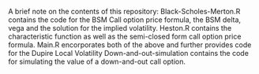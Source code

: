 A brief note on the contents of this repository: 
Black-Scholes-Merton.R contains the code for the BSM Call option price formula, the BSM delta, vega and the solution for the implied volatility. 
Heston.R contains the characteristic function as well as the semi-closed form call option price formula. 
Main.R encorporates both of the above and further provides code for the Dupire Local Volatility
Down-and-out-simulation contains the code for simulating the value of a down-and-out call option. 
